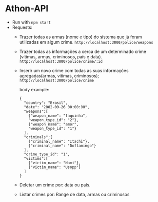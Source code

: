 # Athon-API

- Run with `npm start`
- Requests:
  - Trazer todas as armas (nome e tipo) do sistema que já foram utilizadas em algum
crime.  `http://localhost:3000/police/weapons`
  - Trazer todas as informações a cerca de um determinado crime (vítimas, armas,
criminosos, país e data).  `http://localhost:3000/police/crime/:id`
  - Inserir um novo crime com todas as suas informações agregadas(armas, vitimas,
criminosos);  `http://localhost:3000/police/crime`


    body example: 
    
    ```
    {
      "country": "Brasil",
      "date": "2002-09-26 00:00:00",
      "weapons":[
        {"weapon_name": "faquinha",
        "weapon_type_id": "2"},
        {"weapon_name": "amor",
        "weapon_type_id": "1"}
      ],
      "criminals":[
        {"criminal_name": "Itachi"},
        {"criminal_name": "Doflamingo"}
      ],
      "crime_type_id": "1",
      "victims":[
        {"victim_name": "Nami"},
        {"victim_name": "Usopp"}
      ]
    }
    ```
    
    
  - Deletar um crime por: data ou país.
  - Listar crimes por: Range de data, armas ou criminosos
  
